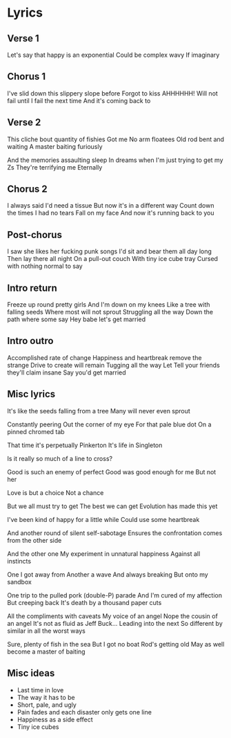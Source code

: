 # Lyrics

## Verse 1

Let's say that happy is an exponential
Could be complex wavy
If imaginary


## Chorus 1

I've slid down this slippery slope before
Forgot to kiss
AHHHHHH!
Will not fail until I fail the next time
And it's coming back to


## Verse 2

This cliche bout quantity of fishies
Got me
No arm floatees
Old rod bent and waiting
A master baiting furiously

And the memories assaulting sleep
In dreams when I'm just trying to get my Zs
They're terrifying me
Eternally


## Chorus 2

I always said I'd need a tissue
But now it's in a different way
Count down the times I had no tears
Fall on my face
And now it's running back to you


## Post-chorus

I saw she likes her fucking punk songs
I'd sit and bear them all day long
Then lay there all night
On a pull-out couch
With tiny ice cube tray
Cursed with nothing normal to say


## Intro return

Freeze up round pretty girls
And I'm down on my knees
Like a tree with falling seeds
Where most will not sprout
Struggling all the way
Down the path where some say
Hey babe let's get married


## Intro outro

Accomplished rate of change
Happiness and heartbreak remove the strange
Drive to create will remain
Tugging all the way
Let
Tell your friends they'll claim insane
Say you'd get married


## Misc lyrics

It's like the seeds falling from a tree
Many will never even sprout

Constantly peering
Out the corner of my eye
For that pale blue dot
On a pinned chromed tab

That time it's perpetually Pinkerton
It's life in Singleton

Is it really so much of a line to cross?

Good is such an enemy of perfect
Good was good enough for me
But not her

Love is but a choice
Not a chance

But we all must try to get
The best we can get
Evolution has made this yet

I've been kind of happy for a little while
Could use some heartbreak

And another round of silent self-sabotage
Ensures the confrontation comes from the other side

And the other one
My experiment in unnatural happiness
Against all instincts

One I got away from
Another a wave
And always breaking
But onto my sandbox

One trip to the pulled pork (double-P) parade
And I'm cured of my affection
But creeping back
It's death by a thousand paper cuts

All the compliments with caveats
My voice of an angel
Nope the cousin of an angel
It's not as fluid as Jeff Buck...
Leading into the next
So different by similar in all the worst ways

Sure, plenty of fish in the sea
But I got no boat
Rod's getting old
May as well become a master of baiting


## Misc ideas

* Last time in love
* The way it has to be
* Short, pale, and ugly
* Pain fades and each disaster only gets one line
* Happiness as a side effect
* Tiny ice cubes
